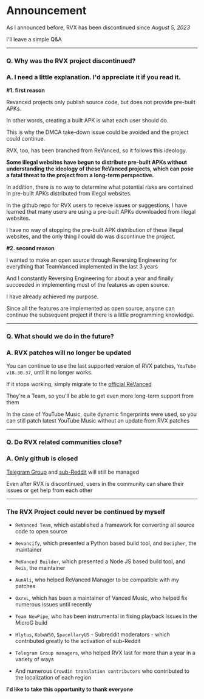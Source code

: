 Announcement
==
As I announced before, RVX has been discontinued since _August 5, 2023_

I'll leave a simple Q&A
___
### Q. Why was the RVX project discontinued?
### A. I need a little explanation. I'd appreciate it if you read it.

**#1. first reason**

Revanced projects only publish source code, but does not provide pre-built APKs.

In other words, creating a built APK is what each user should do.

This is why the DMCA take-down issue could be avoided and the project could continue.

RVX, too, has been branched from ReVanced, so it follows this ideology.

**Some illegal websites have begun to distribute pre-built APKs without understanding the ideology of these ReVanced projects, which can pose a fatal threat to the project from a long-term perspective.**

In addition, there is no way to determine what potential risks are contained in pre-built APKs distributed from illegal websites.

In the github repo for RVX users to receive issues or suggestions, I have learned that many users are using a pre-built APKs downloaded from illegal websites.

I have no way of stopping the pre-built APK distribution of these illegal websites, and the only thing I could do was discontinue the project.


**#2. second reason**

I wanted to make an open source through Reversing Engineering for everything that TeamVanced implemented in the last 3 years

And I constantly Reversing Engineering for about a year and finally succeeded in implementing most of the features as open source.

I have already achieved my purpose.

Since all the features are implemented as open source, anyone can continue the subsequent project if there is a little programming knowledge.

___
### Q. What should we do in the future?
### A. RVX patches will no longer be updated

You can continue to use the last supported version of RVX patches, `YouTube v18.30.37`, until it no longer works.

If it stops working, simply migrate to the [official ReVanced](https://github.com/revanced)

They're a Team, so you'll be able to get even more long-term support from them

In the case of YouTube Music, quite dynamic fingerprints were used, so you can still patch latest YouTube Music without an update from RVX patches

___
### Q. Do RVX related communities close?
### A. Only github is closed

[Telegram Group](https://t.me/revanced_extended) and [sub-Reddit](https://reddit.com/r/revancedextended) will still be managed

Even after RVX is discontinued, users in the community can share their issues or get help from each other

___
### The RVX Project could never be continued by myself

- `ReVanced Team`, which established a framework for converting all source code to open source

- `Revancify`, which presented a Python based build tool, and `Decipher`, the maintainer

- `ReVanced Builder`, which presented a Node JS based build tool, and `Reis`, the maintainer

- `AunAli`, who helped ReVanced Manager to be compatible with my patches

- `OxrxL`, which has been a maintainer of Vanced Music, who helped fix numerous issues until recently

- `Team NewPipe`, who has been instrumental in fixing playback issues in the MicroG build

- `Hlytus`, `KobeW50`, `SpacellaryUS` - Subreddit moderators - which contributed greatly to the activation of sub-Reddit

- `Telegram Group managers`, who helped RVX last for more than a year in a variety of ways

- And numerous `Crowdin translation contributors` who contributed to the localization of each region

**I'd like to take this opportunity to thank everyone**